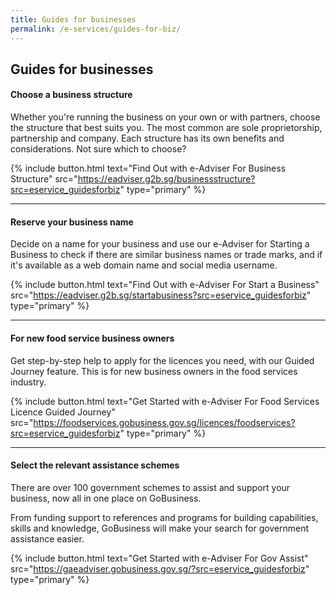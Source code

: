 ```yaml
---
title: Guides for businesses
permalink: /e-services/guides-for-biz/
---
```


## Guides for businesses

#### Choose a business structure

Whether you're running the business on your own or with partners, choose the structure that best suits you. The most common are sole proprietorship, partnership and company. Each structure has its own benefits and considerations. Not sure which to choose?

{% include button.html text="Find Out with e-Adviser For Business Structure" src="https://eadviser.g2b.sg/businessstructure?src=eservice_guidesforbiz" type="primary" %}

----

#### Reserve your business name

Decide on a name for your business and use our e-Adviser for Starting a Business to check if there are similar business names or trade marks, and if it's available as a web domain name and social media username.

{% include button.html text="Find Out with e-Adviser For Start a Business" src="https://eadviser.g2b.sg/startabusiness?src=eservice_guidesforbiz" type="primary" %}

----

#### For new food service business owners

Get step-by-step help to apply for the licences you need, with our Guided Journey feature. This is for new business owners in the food services industry.

{% include button.html text="Get Started with e-Adviser For Food Services Licence Guided Journey" src="https://foodservices.gobusiness.gov.sg/licences/foodservices?src=eservice_guidesforbiz" type="primary" %}

----

#### Select the relevant assistance schemes

There are over 100 government schemes to assist and support your business, now all in one place on GoBusiness.

From funding support to references and programs for building capabilities, skills and knowledge, GoBusiness will make your search for government assistance easier.

{% include button.html text="Get Started with e-Adviser For Gov Assist" src="https://gaeadviser.gobusiness.gov.sg/?src=eservice_guidesforbiz" type="primary" %}
